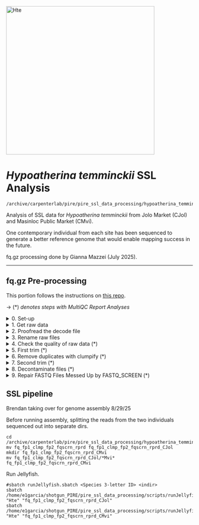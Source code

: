 <img src="https://fishbase.mnhn.fr/images/species/Hytem_u1.jpg" alt="Hte" width="400"/>

# *Hypoatherina temminckii* SSL Analysis 

```
/archive/carpenterlab/pire/pire_ssl_data_processing/hypoatherina_temminckii/3rd_sequencing_run/
```

Analysis of SSL data for *Hypoatherina temminckii* from Jolo Market (CJol) and Masinloc Public Market (CMvi). 

One contemporary individual from each site has been sequenced to generate a better reference genome that would enable mapping success in the future.

fq.gz processing done by Gianna Mazzei (July 2025).

---
	
## fq.gz Pre-processing

This portion follows the instructions on [this repo](https://github.com/philippinespire/pire_fq_gz_processing).

→ (*) _denotes steps with MultiQC Report Analyses_
<details><summary>0. Set-up</summary>

## 0. Set-up

Make a sequencing run directory to transfer the raw data to. The directory holding the data is called `3rd_sequencing_run`, so I'll maintain the same convention.
```
cd /archive/carpenterlab/pire/pire_ssl_data_processing/hypoatherina_temminckii

[hpc-0373@wahab-01 hypoatherina_temminckii]$ mkdir 3rd_sequencing_run
```
---
</details>

<details><summary>1. Get raw data</summary>

## 1. Get raw data

```
[hpc-0373@wahab-01 hypoatherina_temminckii]$ cp -r /archive/carpenterlab/pire/downloads/hypoatherina_temminckii/3rd_sequencing_run/* 3rd_sequencing_run/
```

---
</details>

<details><summary>2. Proofread the decode file</summary>

## 2. Proofread the decode file

```
cd 3rd_sequencing_run/fq_raw/

[hpc-0373@wahab-01 fq_raw]$ cat Hte_SSL_SequenceNameDecode.tsv 
```
Checked that I have sequencing data for all individuals in the decode file
```
[hpc-0373@wahab-01 fq_raw]$ ls *1.fq.gz | wc -l
4
[hpc-0373@wahab-01 fq_raw]$ ls *2.fq.gz | wc -l
4
```
Number of lines (there's a line for header):
```
[hpc-0373@wahab-01 fq_raw]$ wc -l Hte_SSL_SequenceNameDecode.tsv 
3 
```
There is an issue. Each individual was sequenced across two different lanes, and the decode file wants to rename both of these files with the same name, which would write over one of them. Typically, this is resolved with more complex methods, but since there are only a few files, I'll just manually alter the decode file.
```
[hpc-0373@wahab-01 fq_raw]$ ls -1
HtC0200803H_CKDL250011451-1A_22W2WGLT4_L4_1.fq.gz
HtC0200803H_CKDL250011451-1A_22W2WGLT4_L4_2.fq.gz
HtC0200803H_CKDL250011451-1A_22W2WGLT4_L5_1.fq.gz
HtC0200803H_CKDL250011451-1A_22W2WGLT4_L5_2.fq.gz
HtC0608702H_CKDL250011451-1A_22W2WGLT4_L4_1.fq.gz
HtC0608702H_CKDL250011451-1A_22W2WGLT4_L4_2.fq.gz
HtC0608702H_CKDL250011451-1A_22W2WGLT4_L5_1.fq.gz
HtC0608702H_CKDL250011451-1A_22W2WGLT4_L5_2.fq.gz

[hpc-0373@wahab-01 fq_raw]$ cat Hte_SSL_SequenceNameDecode.tsv 
Sequence_Name	Extraction_ID
HtC0608702H	Hte-CJol_087-Ex1-2H-SSL-1-1
HtC0200803H	Hte-CMvi_008-Ex1-3H-SSL-1-1

[hpc-0373@wahab-01 fq_raw]$ nano Hte_SSL_SequenceNameDecode.tsv
Sequence_Name	Extraction_ID
HtC0200803H_CKDL250011451-1A_22W2WGLT4_L4	Hte-CMvi_008-Ex1-3H-SSL-1-1
HtC0200803H_CKDL250011451-1A_22W2WGLT4_L5	Hte-CMvi_008-Ex1-3H-SSL-1-1
HtC0608702H_CKDL250011451-1A_22W2WGLT4_L4	Hte-CJol_087-Ex1-2H-SSL-1-1
HtC0608702H_CKDL250011451-1A_22W2WGLT4_L5	Hte-CJol_087-Ex1-2H-SSL-1-1
```

Now, I can move forward.

---
</details>

<details><summary>3. Rename raw files</summary>

## 3. Rename raw files

First, perform a renaming dry run with the new decode file.

Instead of `renameFQGZ.bash`, I will use the script `renameFQGZ_keeplane2.bash` to rename the files because the lane ID needs to be maintained between the original file name and the new file name. 
```
[hpc-0373@wahab-01 fq_raw]$ salloc
[hpc-0373@d1-w6420a-03 fq_raw]$ bash /home/e1garcia/shotgun_PIRE/pire_fq_gz_processing/renameFQGZ_keeplane2.bash Hte_SSL_SequenceNameDecode.tsv
preview of orig and new R1 file names...
HtC0200803H_CKDL250011451-1A_22W2WGLT4_L4_1.fq.gz Hte-CMvi_008-Ex1-3H-SSL-1-1-L4-1.fq.gz
HtC0200803H_CKDL250011451-1A_22W2WGLT4_L5_1.fq.gz Hte-CMvi_008-Ex1-3H-SSL-1-1-L5-1.fq.gz
HtC0608702H_CKDL250011451-1A_22W2WGLT4_L4_1.fq.gz Hte-CJol_087-Ex1-2H-SSL-1-1-L4-1.fq.gz
HtC0608702H_CKDL250011451-1A_22W2WGLT4_L5_1.fq.gz Hte-CJol_087-Ex1-2H-SSL-1-1-L5-1.fq.gz
preview of orig and new R2 file names...
HtC0200803H_CKDL250011451-1A_22W2WGLT4_L4_2.fq.gz Hte-CMvi_008-Ex1-3H-SSL-1-1-L4-2.fq.gz
HtC0200803H_CKDL250011451-1A_22W2WGLT4_L5_2.fq.gz Hte-CMvi_008-Ex1-3H-SSL-1-1-L5-2.fq.gz
HtC0608702H_CKDL250011451-1A_22W2WGLT4_L4_2.fq.gz Hte-CJol_087-Ex1-2H-SSL-1-1-L4-2.fq.gz
HtC0608702H_CKDL250011451-1A_22W2WGLT4_L5_2.fq.gz Hte-CJol_087-Ex1-2H-SSL-1-1-L5-2.fq.gz
```
Looks good!

Now, rename for real.
```
[hpc-0373@e3-w6420b-01 fq_raw]$ bash /home/e1garcia/shotgun_PIRE/pire_fq_gz_processing/renameFQGZ_keeplane2.bash Hte_SSL_SequenceNameDecode.tsv rename
```

---
</details>

<details><summary>4. Check the quality of raw data (*)</summary>

## 4. Check the quality of raw data (*)

Execute `Multi_FASTQC.sh`:
```
[hpc-0373@wahab-01 3rd_sequencing_run]$ sbatch /home/e1garcia/shotgun_PIRE/pire_fq_gz_processing/Multi_FASTQC.sh "fq_raw" "fqc_raw_report"  "fq.gz"
Submitted batch job 4627394
```

### MultiQC output (fq_raw/fqc_raw_report.html):
* About half of reads for CJol were duplicates
* Reverse reads (r2) failing GC Content
* Overrepresented sequences in forward reads (r1)

```
‣ % duplication - 
    • CMvi: 18.0 - 18.8%
    • CJol: 45.2 - 47.0%
‣ GC content - 
    • CMvi: 44 - 45%
    • CJol: 50 - 53%
‣ number of reads - 
    • CMvi: 3.5 mil
    • CJol: 34.7 - 34.8 mil
```
---
</details>

<details><summary>5. First trim (*)</summary>

## 5. First trim (*)

Run `runFASTP_1st_trim.sbatch`:
```
[hpc-0373@wahab-01 3rd_sequencing_run]$ sbatch /home/e1garcia/shotgun_PIRE/pire_fq_gz_processing/runFASTP_1st_trim.sbatch fq_raw fq_fp1
Submitted batch job 4627397
```
### Review the FastQC output (fq_fp1/1st_fastp_report.html):
* Sequence Quality improves after filtering
* GC Content improves after filtering, but unstable before read 10

```
‣ % duplication - 
    • CMvi: 14.9 - 15.1%
    • CJol: 36.1 - 36.2%
‣ GC content -
    • CMvi: 41.9%
    • CJol: 47.1 - 47.2%
‣ passing filter - 
    • CMvi: 94.1%
    • CJol: 88.7 - 88.8%
‣ % adapter - 
    • CMvi: 12.9%
    • CJol: 27.2 - 27.3%
‣ number of reads - 
    • CMvi: 6.7 mil
    • CJol: 61.7 - 61.8 mil
```
---
</details>

<details><summary>6. Remove duplicates with clumpify (*)</summary>

## 6. Remove duplicates with clumpify (*)

<details><summary>6a. Remove duplicates</summary>
	
### 6a. Remove duplicates

```
[hpc-0373@wahab-01 3rd_sequencing_run]$ bash /home/e1garcia/shotgun_PIRE/pire_fq_gz_processing/runCLUMPIFY_r1r2_array.bash fq_fp1 fq_fp1_clmp /scratch/hpc-0373 20
Submitted batch job 4627402
```
</details>

<details><summary>6b. Check duplicate removal success</summary>
	
### 6b. Check duplicate removal success

Check if clumpify worked:
```
[hpc-0373@wahab-01 3rd_sequencing_run]$ salloc
[hpc-0373@d1-w6420a-16 3rd_sequencing_run]$ enable_lmod
[hpc-0373@d1-w6420a-16 3rd_sequencing_run]$ module load container_env R/4.3 
[hpc-0373@d1-w6420a-16 3rd_sequencing_run]$ crun R < /home/e1garcia/shotgun_PIRE/pire_fq_gz_processing/checkClumpify_EG.R --no-save

Clumpify Successfully worked on all samples

[hpc-0373@d1-w6420a-16 3rd_sequencing_run]$ exit
```
</details> 

<details><summary>6c. Clean the scratch drive</summary>
	
### 6c. Clean the scratch drive
```
[hpc-0373@wahab-01 3rd_sequencing_run]$ sbatch /home/e1garcia/shotgun_PIRE/pire_fq_gz_processing/cleanSCRATCH.sbatch /scratch/hpc-0373 "*clumpify*temp*"
Submitted batch job 4627407
```

Check:
```
ls /scratch/hpc-0373/fq_fp1_clmp_fp2_fqscrn/
```
Nothing printed, so its cleared.

</details>

<details><summary>6d. Generate metadata on deduplicated FASTQ files (*)</summary>

### 6d. Generate metadata on deduplicated FASTQ files (*)
```
[hpc-0373@wahab-01 3rd_sequencing_run]$ sbatch /home/e1garcia/shotgun_PIRE/pire_fq_gz_processing/Multi_FASTQC.sh "fq_fp1_clmp" "fqc_clmp_report"  "fq.gz"
Submitted batch job 4627408
```

**Results** (fq_fp1_clmp/fqc_clmp_report.html): 
* All passing Per Sequence GC Content
* CJol.r2 warnings for overrepresented sequences
* No samples found with any adapter contamination > 0.1%

```
‣ % duplication - 
    • CMvi: 4.9 - 5.5%
    • CJol: 10.5 - 12.3%
‣ GC content - 
    • CMvi: 41 - 42%
    • CJol: 47%
‣ length - 
    • CMvi: 144 bp
    • CJol: 133 bp
‣ number of reads -
    • CMvi: 2.9 mil
    • CJol: 19.9 mil
```
</details>

---
</details>

<details><summary>7. Second trim (*)</summary>

## 7. Second trim (*)

For SSL, set the Minimum Sequence Length to 140 bp. 
```
[hpc-0373@wahab-01 3rd_sequencing_run]$ sbatch /home/e1garcia/shotgun_PIRE/pire_fq_gz_processing/runFASTP_2.sbatch fq_fp1_clmp fq_fp1_clmp_fp2 140
Submitted batch job 4627411
```
Lets see how many reads are lost at this cutoff. 
```
[hpc-0373@wahab-01 3rd_sequencing_run]$ cp ../../../pire_fq_gz_processing/read_length_counter.bash .
[hpc-0373@wahab-01 3rd_sequencing_run]$ bash read_length_counter.bash -n 1000 fq_fp1 > fq_fp1/read_length_counts.tsv
[hpc-0373@wahab-01 3rd_sequencing_run]$ awk '$2 >= 140 {sum += $3} END {print "Reads >=140bp:", sum}' fq_fp1/read_length_counts.tsv
Reads >=140bp: 6430
[hpc-0373@wahab-01 3rd_sequencing_run]$ awk '{sum += $3} END {print "Total reads:", sum}' fq_fp1/read_length_counts.tsv
Total reads: 8000
```
About 80% of reads are retained.

### Review the FastQC output (fq_fp1_clmp_fp2/2nd_fastp_report.html):
* Duplication went down
* Many short reads were filtered out
 	* 16% (1 mil reads) from CMvi	
	* 33% (13 mil reads) from CJol

```
‣ % duplication -
    • CMvi: 2.6%
    • CJol: 7.0%
‣ GC content -
    • CMvi: 41.4%
    • CJol: 46.4%
‣ passing filter -
    • CMvi: 84%
    • CJol: 67%
‣ % adapter -
    • CMvi: 0.3%
    • CJol: 0.4%
‣ number of reads -
    • CMvi: 4.9 mil
    • CJol: 26.7 mil
```

---
</details>

<details><summary>8. Decontaminate files (*)</summary>

## 8. Decontaminate files (*)

<details><summary>8a. Run fastq_screen</summary>
	
### 8a. Run fastq_screen

```
[hpc-0373@wahab-01 3rd_sequencing_run]$ bash
[hpc-0373@wahab-01 3rd_sequencing_run]$ fqScrnPATH=/home/e1garcia/shotgun_PIRE/pire_fq_gz_processing/runFQSCRN_6.bash
[hpc-0373@wahab-01 3rd_sequencing_run]$ indir=fq_fp1_clmp_fp2
[hpc-0373@wahab-01 3rd_sequencing_run]$ outdir=/scratch/hpc-0373/fq_fp1_clmp_fp2_fqscrn
[hpc-0373@wahab-01 3rd_sequencing_run]$ nodes=20
[hpc-0373@wahab-01 3rd_sequencing_run]$ bash $fqScrnPATH $indir $outdir $nodes
```
JobID: 4627446

</details>

<details><summary>8b. Check for Errors</summary>
	
### 8b. Check for Errors

```
[hpc-0373@wahab-01 3rd_sequencing_run]$ bash
[hpc-0373@wahab-01 3rd_sequencing_run]$ outdir=/scratch/hpc-0373/fq_fp1_clmp_fp2_fqscrn
[hpc-0373@wahab-01 3rd_sequencing_run]$ sbatch /home/e1garcia/shotgun_PIRE/pire_fq_gz_processing/validateFQ.sbatch $outdir "*filter.fastq.gz"
Submitted batch job 4632231
```

When complete check the $outdir/fqValidateReport.txt file
```
less -S $outdir/fqValidationReport.txt file
```
**Confirm files were succesfully completed:**

Check that all 5 files were created for each fqgz file:
```
[hpc-0373@wahab-01 3rd_sequencing_run]$ outdir=/scratch/hpc-0373/fq_fp1_clmp_fp2_fqscrn
[hpc-0373@wahab-01 3rd_sequencing_run]$ ls $outdir/*r1.tagged.fastq.gz | wc -l
					ls $outdir/*r2.tagged.fastq.gz | wc -l
					ls $outdir/*r1.tagged_filter.fastq.gz | wc -l
					ls $outdir/*r2.tagged_filter.fastq.gz | wc -l 
					ls $outdir/*r1_screen.txt | wc -l
					ls $outdir/*r2_screen.txt | wc -l
					ls $outdir/*r1_screen.png | wc -l
					ls $outdir/*r2_screen.png | wc -l
					ls $outdir/*r1_screen.html | wc -l
					ls $outdir/*r2_screen.html | wc -l
4
4
4
4
4
4
4
4
4
4
```
For each, you should have the same number as the number of input files (number of fq.gz files):
```
[hpc-0373@wahab-01 3rd_sequencing_run]$ indir=fq_fp1_clmp_fp2
[hpc-0373@wahab-01 3rd_sequencing_run]$ ls $indir/*r1.fq.gz | wc -l
                                        ls $indir/*r2.fq.gz | wc -l
4
4
```
Check the `*out` files: (no results)
```
[hpc-0373@wahab-01 3rd_sequencing_run]$ grep 'error' slurm-fqscrn.*out
                                        grep 'No reads in' slurm-fqscrn.*out
                                        grep 'FATAL' slurm-fqscrn.*out
```
Check for any unzipped files with the word temp, which means that the job didn't finish and needs to be rerun: 
```
[hpc-0373@wahab-01 3rd_sequencing_run]$ ls $outdir/*temp*
ls: cannot access '/scratch/hpc-0373/fq_fp1_clmp_fp2_fqscrn/*temp*': No such file or directory
```

No errors!

---
</details>

<details><summary>8c. Move output files</summary>

### 8c. Move output files

```
[hpc-0373@wahab-01 3rd_sequencing_run]$ mkdir fq_fp1_clmp_fp2_fqscrn
[hpc-0373@wahab-01 3rd_sequencing_run]$ mv /scratch/hpc-0373/fq_fp1_clmp_fp2_fqscrn/* /archive/carpenterlab/pire/pire_ssl_data_processing/hypoatherina_temminckii/3rd_sequencing_run/fq_fp1_clmp_fp2_fqscrn
```
Check to see if `/scratch/hpc-0373/fq_fp1_clmp_fp2_fqscrn/` was cleared:
```
[hpc-0373@wahab-01 3rd_sequencing_run]$ ls /scratch/hpc-0373/fq_fp1_clmp_fp2_fqscrn
#nothing printed
```
---
</details>

<details><summary>8d. Run MultiQC (*)</summary>

### 8d. Run MultiQC (*)

```
[hpc-0373@wahab-01 3rd_sequencing_run]$ sbatch /home/e1garcia/shotgun_PIRE/pire_fq_gz_processing/runMULTIQC.sbatch fq_fp1_clmp_fp2_fqscrn fastq_screen_report
Submitted batch job 4632234
```
#### Review the MultiQC output (fq_fp1_clmp_fp2_fqscrn/fastq_screen_report.html): 
* No apparent sources of contamination

```
‣ no hits -
    • CMvi: 97%
    • CJol: 94%
```
</details>

---

</details>

<details><summary>9. Repair FASTQ Files Messed Up by FASTQ_SCREEN (*)</summary>

## 9. Repair FASTQ Files Messed Up by FASTQ_SCREEN (*)

#### Execute `runREPAIR.sbatch`

Next we need to re-pair our reads. `runREPAIR.sbatch` matches up forward (r1) and reverse (r2) reads so that the `*1.fq.gz` and `*2.fq.gz` files have reads in the same order
```
[hpc-0373@wahab-01 3rd_sequencing_run]$ sbatch /home/e1garcia/shotgun_PIRE/pire_fq_gz_processing/runREPAIR.sbatch fq_fp1_clmp_fp2_fqscrn fq_fp1_clmp_fp2_fqscrn_rprd 5
Submitted batch job 4633991
```
#### Confirm that the paired end fq.gz files are complete and formatted correctly:

Start by running the script:
```
[hpc-0373@wahab-01 3rd_sequencing_run]$ bash
[hpc-0373@wahab-01 3rd_sequencing_run]$ SCRIPT=/home/e1garcia/shotgun_PIRE/pire_fq_gz_processing/validateFQPE.sbatch 
                                        DIR=fq_fp1_clmp_fp2_fqscrn_rprd
                                        fqPATTERN="*fq.gz"
[hpc-0373@wahab-01 3rd_sequencing_run]$ sbatch $SCRIPT $DIR $fqPATTERN
Submitted batch job 4633992
```

Check the SLURM `.out` file and `fqValidationReport.txt` to determine if all of the fqgz files are valid:
```
[hpc-0373@wahab-01 3rd_sequencing_run]$ cat valiate_FQ_-4633992.out
PAIRED END FASTQ VALIDATION REPORT

Directory: fq_fp1_clmp_fp2_fqscrn_rprd
File Pattern: *fq.gz
File extensions found: .R1.fq.gz .R2.fq.gz

Number of paired end fq files evaluated: 4
Number of paired end fq files validated: 4

Errors Reported:
```

#### Run `Multi_FASTQC`
```
[hpc-0373@wahab-01 3rd_sequencing_run]$ sbatch /home/e1garcia/shotgun_PIRE/pire_fq_gz_processing/Multi_FASTQC.sh "./fq_fp1_clmp_fp2_fqscrn_rprd" "fqc_rprd_report" "fq.gz"
Submitted batch job 4634304
```

#### Review MultiQC output (fq_fp1_clmp_fp2_fqscrn_rprd/fqc_rprd_report.html):
* 

```
‣ % duplication - 
    • CMvi: 
    • CJol: 
‣ GC content -
    • CMvi: 
    • CJol: 
‣ length -
    • CMvi: 
    • CJol: 
‣ number of reads -
    • CMvi: 
    • CJol: 
```

---
</details>


## SSL pipeline

Brendan taking over for genome assembly 8/29/25

Before running assembly, splitting the reads from the two individuals sequenced out into separate dirs.

```
cd /archive/carpenterlab/pire/pire_ssl_data_processing/hypoatherina_temminckii/3rd_sequencing_run/
mv fq_fp1_clmp_fp2_fqscrn_rprd fq_fp1_clmp_fp2_fqscrn_rprd_CJol
mkdir fq_fp1_clmp_fp2_fqscrn_rprd_CMvi
mv fq_fp1_clmp_fp2_fqscrn_rprd_CJol/*Mvi* fq_fp1_clmp_fp2_fqscrn_rprd_CMvi
```

Run Jellyfish.

```
#sbatch runJellyfish.sbatch <Species 3-letter ID> <indir>
sbatch /home/e1garcia/shotgun_PIRE/pire_ssl_data_processing/scripts/runJellyfish.sbatch "Hte" "fq_fp1_clmp_fp2_fqscrn_rprd_CJol"
sbatch /home/e1garcia/shotgun_PIRE/pire_ssl_data_processing/scripts/runJellyfish.sbatch "Hte" "fq_fp1_clmp_fp2_fqscrn_rprd_CMvi"
```
